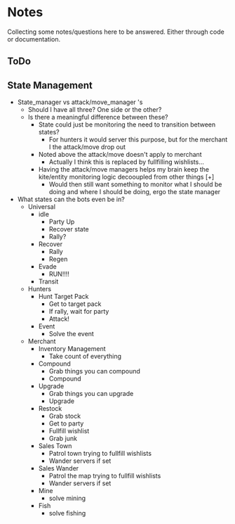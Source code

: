 # Notes

Collecting some notes/questions here to be answered. Either through code or documentation.


## ToDo


## State Management

- State_manager vs attack/move_manager 's
    - Should I have all three? One side or the other?
    - Is there a meaningful difference between these?
        - State could just be monitoring the need to transition between states?
            - For hunters it would server this purpose, but for the merchant I the attack/move drop out
        - Noted above the attack/move doesn't apply to merchant
            - Actually I think this is replaced by fullfilling wishlists...
        - Having the attack/move managers helps my brain keep the kite/entity monitoring logic decooupled from other things [+]
            - Would then still want something to monitor what I should be doing and where I should be doing, ergo the state manager
- What states can the bots even be in?
    - Universal
        - idle
            - Party Up
            - Recover state
            - Rally?
        - Recover
            - Rally
            - Regen
        - Evade
            - RUN!!!!
        - Transit
    - Hunters
        - Hunt Target Pack
            - Get to target pack
            - If rally, wait for party 
            - Attack!
        - Event
            - Solve the event
    - Merchant
        - Inventory Management
            - Take count of everything
        - Compound
            - Grab things you can compound
            - Compound
        - Upgrade
            - Grab things you can upgrade
            - Upgrade
        - Restock
            - Grab stock
            - Get to party
            - Fullfill wishlist
            - Grab junk
        - Sales Town
            - Patrol town trying to fullfill wishlists
            - Wander servers if set
        - Sales Wander
            - Patrol the map trying to fullfill wishlists
            - Wander servers if set
        - Mine
            - solve mining
        - Fish
            - solve fishing